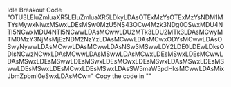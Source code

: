 Idle Breakout Code
"OTU3LEluZmluaXR5LEluZmluaXR5LDkyLDAsOTExMzYsOTExMzYsNDM1MTYsMywxNiwxMSwxLDEsMSw0MzU5NS43OCw4Mzk3NDg0OSwxMDU4NTI5NCwxMDU4NTI5NCwwLDAsMCwwLDU2MTk3LDU2MTk3LDAsMCwyMTM0MzY3NjMsMjEzNDM2NzYzLDAsMCwwLDAsMCwxODYsMCwwLDAsOSwyNywwLDAsMCwwLDAsMCwwLDAsNSw3MSwwLDY2LDE0LDEwLDksODIsNCwzNCwxLDAsMCwwLDAsMSwwLDAsMCwxLDEsMSwxLDEsMCwwLDAsMSwxLDEsMSwwLDEsMSwxLDEsMCwxLDEsMSwxLDAsMSwxLDEsMSwwLDEsMSwxLDEsMCwxLDEsMSwxLDAsSW5maW5pdHksMCwwLDAsMixJbmZpbml0eSwxLDAsMCw=" Copy the code in ""
